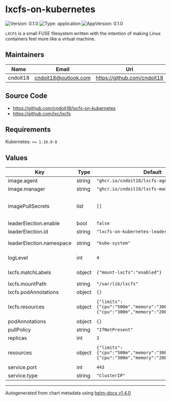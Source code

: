 # lxcfs-on-kubernetes

![Version: 0.1.0](https://img.shields.io/badge/Version-0.1.0-informational?style=flat-square) ![Type: application](https://img.shields.io/badge/Type-application-informational?style=flat-square) ![AppVersion: 0.1.0](https://img.shields.io/badge/AppVersion-0.1.0-informational?style=flat-square)

`LXCFS` is a small FUSE filesystem written with the intention of making Linux containers feel more like a virtual machine.

## Maintainers

| Name | Email | Url |
| ---- | ------ | --- |
| cndoit18 | cndoit18@outlook.com | https://github.com/cndoit18 |

## Source Code

* <https://github.com/cndoit18/lxcfs-on-kubernetes>
* <https://github.com/lxc/lxcfs>

## Requirements

Kubernetes: `>= 1.16.0-0`

## Values

| Key | Type | Default | Description |
|-----|------|---------|-------------|
| image.agent | string | `"ghcr.io/cndoit18/lxcfs-agent:v0.1.0"` | lxcfs-on-kubernetes agent image |
| image.manager | string | `"ghcr.io/cndoit18/lxcfs-manager:v0.1.0"` | lxcfs-on-kubernetes controller image |
| imagePullSecrets | list | `[]` | Reference to one or more secrets to be used when pulling images <https://kubernetes.io/docs/tasks/configure-pod-container/pull-image-private-registry/> For example: `[   {"name":"image-pull-secret"} ]` |
| leaderElection.enable | bool | `false` | Whether to enabled leaderElection |
| leaderElection.id | string | `"lxcfs-on-kubernetes-leader-election"` | The id used to store the ConfigMap for leader election |
| leaderElection.namespace | string | `"kube-system"` | The namespace used to store the ConfigMap for leader election |
| logLevel | int | `4` | Set the verbosity of controller. Range of 0 - 6 with 6 being the most verbose. Info level is 4. |
| lxcfs.matchLabels | object | `{"mount-lxcfs":"enabled"}` | For namespaces that match the labes, the Pods under it will mount lxcfs. |
| lxcfs.mountPath | string | `"/var/lib/lxcfs"` | Specify the mount path of lxcfs on the host |
| lxcfs.podAnnotations | object | `{}` |  |
| lxcfs.resources | object | `{"limits":{"cpu":"500m","memory":"300Mi"},"requests":{"cpu":"300m","memory":"200M"}}` | Expects input structure as per specification <https://kubernetes.io/docs/reference/generated/kubernetes-api/v1.18/#resourcerequirements-v1-core> |
| podAnnotations | object | `{}` | Additional annotations to add to the agent Pods |
| pullPolicy | string | `"IfNotPresent"` | The image pull policy. |
| replicas | int | `3` | Number of replicas for the controller |
| resources | object | `{"limits":{"cpu":"500m","memory":"300Mi"},"requests":{"cpu":"300m","memory":"200Mi"}}` | Expects input structure as per specification <https://kubernetes.io/docs/reference/generated/kubernetes-api/v1.18/#resourcerequirements-v1-core> |
| service.port | int | `443` | Expose port for WebHook controller |
| service.type | string | `"ClusterIP"` | Service type to use |

----------------------------------------------
Autogenerated from chart metadata using [helm-docs v1.4.0](https://github.com/norwoodj/helm-docs/releases/v1.4.0)
